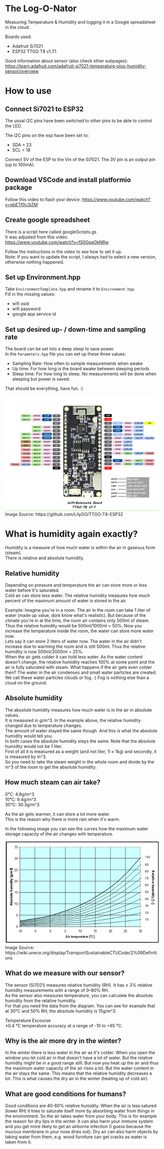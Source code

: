 The Log-O-Nator
===============

Measuring Temperature & Humidity and logging it in a Google spreadsheet in the cloud.

Boards used:
* Adafruit Si7021
* ESP32 TTGO T8 v1.7.1

Good information about sensor (also check other subpages):  
https://learn.adafruit.com/adafruit-si7021-temperature-plus-humidity-sensor/overview

How to use
==========

Connect Si7021 to ESP32
-----------------------

The usual i2C pins have been switched to other pins to be able to control the LED.

The i2C pins on the esp have been set to:
* SDA = 23
* SCL = 18

Connect 5V of the ESP to the Vin of the Si7021.
The 3V pin is an output pin (up to 100mA).

Download VSCode and install platformio package
----------------------------------------------

Follow this video to flash your device.
https://www.youtube.com/watch?v=qbETf0c3jZM

Create google spreadsheet
---------------------------

There is a script here called googleScripts.gs  
It was adjusted from this video:  
https://www.youtube.com/watch?v=fS0GeaOkNRw

Follow the instructions in the video to see how to set it up.  
Note: If you want to update the script, I always had to select a new version, otherwise nothing happened.

Set up Environment.hpp
----------------------

Take `EnvironmentTemplate.hpp` and rename it to `Environment.hpp`.  
Fill in the missing values:  
- wifi ssid
- wifi password
- google app service id

Set up desired up- / down-time and sampling rate
------------------------------------------------

The board can be set into a deep sleep to save power.  
In the `Parameters.hpp` file you can set up these three values:

- Sampling Rate: How often to sample measurements when awake
- Up time: For how long is the board awake between sleeping periods
- Sleep time: For how long to sleep. No measurements will be done when sleeping but power is saved.

That should be everything, have fun. :)

<img src="ESP32_T8_1_7.jpg" alt="drawing"/>
Image Source: https://github.com/LilyGO/TTGO-T8-ESP32

What is humidity again exactly?
===============================

Humidity is a measure of how much water is within the air in gaseous form (steam).  
There is relative and absolute humidity.

Relative humidity
-----------------
Depending on pressure and temperature the air can store more or less water before it's saturated.  
Cold air can store less water. The relative humidity measures how much percent of the maximum amount
of water is stored in the air. 

Example:
Imagine you're in a room. The air in the room can take 1 liter of water (made up value, dont know what's realistic).
But because of the climate you're in at the time, the room air contains only 500ml of steam.
Thus the relative humidity would be 500ml/1000ml = 50%. Now you increase the temperature inside the room, the water can store more water now.  
Lets say it can store 2 liters of water now. The water in the air didn't increase due to warming the room and is still 500ml.
Thus the relative humidity is now 500ml/2000ml = 25%.  
When the air gets colder it can hold less water. As the water content doesn't change, the relative humidity reaches 100% at some point and the air is fully saturated with steam. What happens if the air gets even colder then? The water in the air condenses and small water particles are created. We call these water particles clouds or fog. :) Fog is nothing else than a cloud on the ground.

Absolute humidity
-----------------
The absolute humidity measures how much water is in the air in absolute values.  
It is measured in g/m^3. In the example above, the relative humidity changed due to temperature changes.  
The amount of water stayed the same though. And this is what the absolute humidity would tell you.  
In both cases the absolute humidity stays the same. Note that the absolute humidity would not be 1 liter.  
First of all it is measured as a weight (and not liter, 1l ≈ 1kg) and secondly, it is measured by m^3.  
So you need to take the steam weight in the whole room and divide by the m^3 of the room to get the absolute humidity.

How much steam can air take?
----------------------------

0°C: 4.8g/m^3  
10°C: 9.4g/m^3  
30°C: 30.3g/m^3

As the air gets warmer, it can store a lot more water.  
This is the reason why there is more rain when it's warm.

In the following image you can see the curves how the maximum water storage capacity of the air changes with temperature.

<img src="humidity.png" alt="drawing"/>
Image Source: https://wiki.unece.org/display/TransportSustainableCTUCode/2%09Definitions

What do we measure with our sensor?
-----------------------------------
The sensor (Si7021) measures relative humidity (RH). It has ± 3% relative humidity measurements with a range of 0–80% RH.  
As the sensor also measures temperature, you can calculate the absolute humidity from the relative humidity.  
For that you need the data from the diagram. You can see for example that at 30°C and 50% RH, the absolute humidity is 15g/m^3.

Temperature Excourse  
±0.4 °C temperature accuracy at a range of -10 to +85 °C. 

Why is the air more dry in the winter?
--------------------------------------
In the winter there is less water in the air as it's colder. When you open the window you let cold air in that doesn't have a lot of water. But the relative humidity might be in a good range still. But now you heat up the air and thus the maximum water capacity of the air rises a lot. But the water content in the air stays the same. This means that the relative humidity decreases a lot. This is what causes the dry air in the winter (heating up of cold air).

What are good conditions for humans?
------------------------------------
Good conditions are 40-60% relative humidity. When the air is less satured (lower RH) it tries to saturate itself more by absorbing water from things in the environment. So the air takes water from your body. This is for example the reason for dry lips in the winter. It can also harm your immune system and you get more likely to get an airborne infection (I guess because the mucous membrane in your nose dries out). Dry air can also harm objects by taking water from them, e.g. wood furniture can get cracks as water is taken from it.
